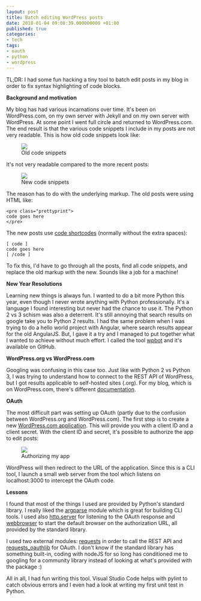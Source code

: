 ```yaml
---
layout: post
title: Batch editing WordPress posts
date: 2018-01-04 09:08:39.000000000 +01:00
published: true
categories:
- tech
tags:
- oauth
- python
- wordpress
---
```


TL;DR: I had some fun hacking a tiny tool to batch edit posts in my blog in order to fix syntax highlighting of code blocks.

<!--more-->

<strong>Background and motivation</strong>

My blog has had various incarnations over time. It's been on WordPress.com, on my own server with Jekyll and on my own server with WordPress. At some point I went full circle and returned to WordPress.com. The end result is that the various code snippets I include in my posts are not very readable. This is how old code snippets look like:

<figure><img src="{{ site.baseurl }}/assets/2018/01/04/08_16_46-extending-nunit_-nunit-companion-e28093-ngeor-wordpress-com.png" /><figcaption>Old code snippets</figcaption></figure>

It's not very readable compared to the more recent posts:

<figure><img src="{{ site.baseurl }}/assets/2018/01/04/08_20_01-adding-webdriverio-tests-e28093-ngeor-wordpress-com.png" /><figcaption>New code snippets</figcaption></figure>

The reason has to do with the underlying markup. The old posts were using HTML like:

```
<pre class="prettyprint">
code goes here
</pre>
```

The new posts use <a href="https://en.support.wordpress.com/code/posting-source-code/">code shortcodes</a> (normally without the extra spaces):

```
[ code ]
code goes here
[ /code ]
```

To fix this, I'd have to go through all the posts, find all code snippets, and replace the old markup with the new. Sounds like a job for a machine!

<strong>New Year Resolutions</strong>

Learning new things is always fun. I wanted to do a bit more Python this year, even though I never wrote anything with Python professionally. It's a language I found interesting but never had the chance to use it. The Python 2 vs 3 schism was also a deterrent. It's still annoying that search results on google take you to Python 2 results. I had the same problem when I was trying to do a hello world project with Angular, where search results appear for the old AngularJS. But, I gave it a try and I managed to put together what I wanted to achieve without much effort. I called the tool <a href="https://github.com/ngeor/wpbot">wpbot</a> and it's available on GitHub.

<strong>WordPress.org vs WordPress.com</strong>

Googling was confusing in this case too. Just like with Python 2 vs Python 3, I was trying to understand how to connect to the REST API of WordPress, but I got results applicable to self-hosted sites (.org). For my blog, which is on WordPress.com, there's different <a href="https://developer.wordpress.com/docs/">documentation</a>.

<strong>OAuth</strong>

The most difficult part was setting up OAuth (partly due to the confusion between WordPress.org and WordPress.com). The first step is to create a new <a href="https://developer.wordpress.com/apps/">WordPress.com application</a>. This will provide you with a client ID and a client secret. With the client ID and secret, it's possible to authorize the app to edit posts:

<figure><img src="{{ site.baseurl }}/assets/2018/01/04/08_49_38-authorize-wpbot.png" /><figcaption>Authorizing my app</figcaption></figure>

WordPress will then redirect to the URL of the application. Since this is a CLI tool, I launch a small web server from the tool which listens on localhost:3000 to intercept the OAuth code.

<strong>Lessons</strong>

I found that most of the things I used are provided by Python's standard library. I really liked the <a href="https://docs.python.org/3/library/argparse.html">argparse</a> module which is great for building CLI tools. I used also <a href="https://docs.python.org/3/library/http.server.html">http.server</a> for listening to the OAuth response and <a href="https://docs.python.org/3/library/webbrowser.html">webbrowser</a> to start the default browser on the authorization URL, all provided by the standard library.

I used two external modules: <a href="http://docs.python-requests.org/en/master/">requests</a> in order to call the REST API and <a href="http://requests-oauthlib.readthedocs.io/en/latest/">requests_oauthlib</a> for OAuth. I don't know if the standard library has something built-in, coding with nodeJS for so long has conditioned me to googling for a community library instead of looking at what's provided with the package :)

All in all, I had fun writing this tool. Visual Studio Code helps with pylint to catch obvious errors and I even had a look at writing my first unit test in Python.
